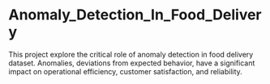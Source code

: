 # Anomaly_Detection_In_Food_Delivery
This project explore the critical role of anomaly detection in food delivery dataset. Anomalies, deviations from expected behavior, have a significant impact on operational efficiency, customer satisfaction, and reliability.
